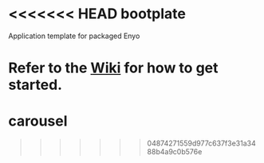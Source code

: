 <<<<<<< HEAD
bootplate
=========

Application template for packaged Enyo

Refer to the [Wiki](https://github.com/enyojs/enyo/wiki/Bootplate) for how to get started.
=======
carousel
========
>>>>>>> 04874271559d977c637f3e31a3488b4a9c0b576e
